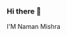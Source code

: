 ### Hi there 👋
I'M Naman Mishra 
<!--
**ignamanmishra** is a ✨ _special_ ✨ repository because its `README.md` (this file) appears on your GitHub profile.

Here are some ideas to get you started:

- 🔭 I’m currently working on ... NM iNfo
- 🌱 I’m currently learning ... Python, Java, c++
- 👯 I’m looking to collaborate on ...
- 🤔 I’m looking for help with ...
- 💬 Ask me about ... My Life is My mummy, papa, didi, bhaiya, and my Wife
- 📫 How to reach me: ..... You Can Follow me on instagram @ignamanmishra
- 😄 Pronouns: ...
- ⚡ Fun fact: ...
-->
